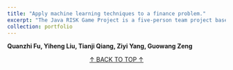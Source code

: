 ```yaml
---
title: "Apply machine learning techniques to a finance problem."
excerpt: "The Java RISK Game Project is a five-person team project based on Java to replicate the classic strategy game RISK. The project implements the core functions and game rules of the original RISK game through the Java language, while optimizing the game experience and providing a user-friendly interface. This project can be used as a practical case study for learning Java language programming, object-oriented programming, and game development.<br/><img src='/images/RISC_evo1.drawio.png'>"
collection: portfolio
---
```

<a id="top"></a>

**Quanzhi Fu, Yiheng Liu, Tianji Qiang, Ziyi Yang, Guowang Zeng**


[<center>↑ BACK TO TOP ↑</center>](#top)

  <script src="https://code.jquery.com/jquery-3.6.0.min.js"></script>
  <script>
    $(document).ready(function() {
      $('a[href="#top"]').click(function() {
        $('html, body').animate({ scrollTop: 0 }, 'slow');
        return false;
      });
    });
  </script>
